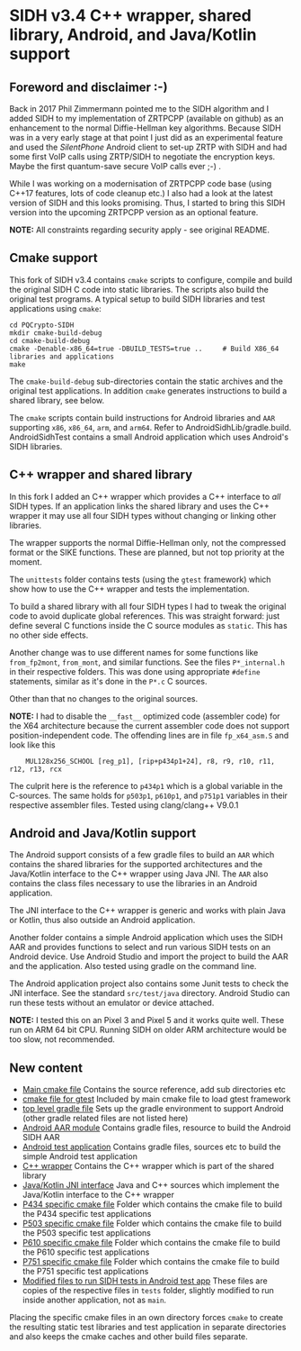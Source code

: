 # SIDH v3.4 C++ wrapper, shared library, Android, and Java/Kotlin support

## Foreword and disclaimer :-)
Back in 2017 Phil Zimmermann pointed me to the SIDH algorithm and I added SIDH to my
implementation of ZRTPCPP (available on github) as an enhancement to the normal
Diffie-Hellman key algorithms. Because SIDH was in a very early stage at that point
I just did as an experimental feature and used the *SilentPhone* Android client to
set-up ZRTP with SIDH and had some first VoIP calls using ZRTP/SIDH to negotiate the
encryption keys. Maybe the first quantum-save secure VoIP calls ever ;-) .

While I was working on a modernisation of ZRTPCPP code base (using C++17 features, lots
of code cleanup etc.) I also had a look at the latest version of SIDH and this looks
promising. Thus, I started to bring this SIDH version into the upcoming ZRTPCPP version
as an optional feature. 

**NOTE:** All constraints regarding security apply - see original README.


## Cmake support

This fork of SIDH v3.4 contains `cmake` scripts to configure, compile and build the
original SIDH C code into static libraries. The scripts also build the original test programs. 
A typical setup to build SIDH libraries and test applications using `cmake`:

    cd PQCrypto-SIDH
    mkdir cmake-build-debug
    cd cmake-build-debug
    cmake -Denable-x86_64=true -DBUILD_TESTS=true ..     # Build X86_64 libraries and applications
    make

The `cmake-build-debug` sub-directories contain the static archives and the original
test applications. In addition `cmake` generates instructions to build a shared library,
see below.

The `cmake` scripts contain build instructions for Android libraries and `AAR` supporting 
`x86`, `x86_64`, `arm`, and `arm64`. Refer to AndroidSidhLib/gradle.build. AndroidSidhTest
contains a small Android application which uses Android's SIDH libraries. 


## C++ wrapper and shared library

In this fork I added an C++ wrapper which provides a C++ interface to *all* SIDH types.
If an application links the shared library and uses the C++ wrapper it may use all
four SIDH types without changing or linking other libraries.

The wrapper supports the normal Diffie-Hellman only, not the compressed format
or the SIKE functions. These are planned, but not top priority at the moment.

The `unittests` folder contains tests (using the `gtest` framework) which show how to
use the C++ wrapper and tests the implementation.

To build a shared library with all four SIDH types I had to tweak the original code
to avoid duplicate global references. This was straight forward: just define several
C functions inside the C source modules as `static`. This has no other side effects.

Another change was to use different names for some functions like `from_fp2mont`,
`from_mont`, and similar functions. See the files `P*_internal.h` in their respective
folders. This was done using appropriate `#define` statements, similar as it's done in
the `P*.c` C sources.

Other than that no changes to the original sources.

**NOTE:** I had to disable the `__fast__` optimized code (assembler code) for the X64
architecture because the current assembler code does not support position-independent 
code. The offending lines are in file `fp_x64_asm.S` and look like this

        MUL128x256_SCHOOL [reg_p1], [rip+p434p1+24], r8, r9, r10, r11, r12, r13, rcx     

The culprit here is the reference to `p434p1` which is a global variable in the C-sources.
The same holds for `p503p1`, `p610p1`, and `p751p1` variables in their respective
assembler files. Tested using clang/clang++ V9.0.1


## Android and Java/Kotlin support

The Android support consists of a few gradle files to build an `AAR` which contains the
shared libraries for the supported architectures and the Java/Kotlin interface to the
C++ wrapper using Java JNI. The `AAR` also contains the class files necessary to use
the libraries in an Android application.

The JNI interface to the C++ wrapper is generic and works with plain Java or Kotlin,
thus also outside an Android application.

Another folder contains a simple Android application which uses the SIDH AAR and provides
functions to select and run various SIDH tests on an Android device. Use Android Studio
and import the project to build the AAR and the application. Also tested using gradle on
the command line.

The Android application project also contains some Junit tests to check the JNI interface.
See the standard `src/test/java` directory. Android Studio can run these tests without
an emulator or device attached.

**NOTE:** I tested this on an Pixel 3 and Pixel 5 and it works quite well. These run on 
ARM 64 bit CPU. Running SIDH on older ARM architecture would be too slow, not recommended.


## New content

* [Main cmake file](CMakeLists.txt) Contains the source reference, add sub directories etc
* [cmake file for gtest](CMakeLists_gtest.txt.in) Included by main cmake file to load
  gtest framework
* [top level gradle file](build.gradle) Sets up the gradle environment to support Android
  (other gradle related files are not listed here)
* [Android AAR module](AndroidSidhLib) Contains gradle files, resource to build the
  Android SIDH AAR
* [Android test application](AndroidSidhTest) Contains gradle files, sources etc to build
  the simple Android test application
* [C++ wrapper](cpp) Contains the C++ wrapper which is part of the shared library
* [Java/Kotlin JNI interface](cpp/javaNative) Java and C++ sources which implement the
  Java/Kotlin interface to the C++ wrapper
* [P434 specific cmake file](P434) Folder which contains the cmake file to build the
  P434 specific test applications
* [P503 specific cmake file](P503) Folder which contains the cmake file to build the
  P503 specific test applications
* [P610 specific cmake file](P610) Folder which contains the cmake file to build the
  P610 specific test applications
* [P751 specific cmake file](P751) Folder which contains the cmake file to build the
  P751 specific test applications
* [Modified files to run SIDH tests in Android test app](testsEmbedded) These files are
  copies of the respective files in `tests` folder, slightly modified to run inside
  another application, not as `main`.

Placing the specific cmake files in an own directory forces `cmake` to create the resulting
static test libraries and test application in separate directories and also keeps the
cmake caches and other build files separate.

